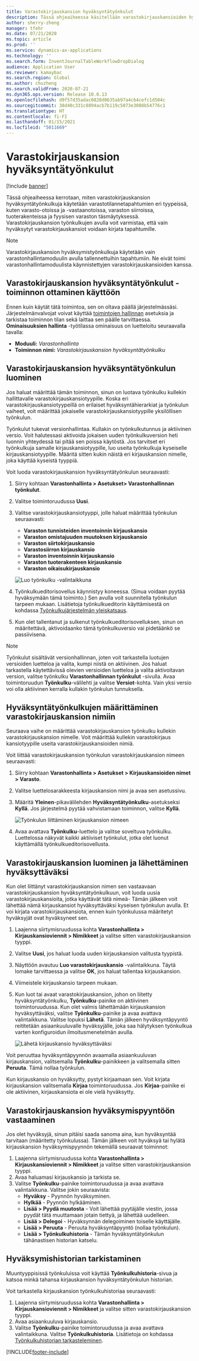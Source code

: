 ```yaml
---
title: Varastokirjauskansion hyväksyntätyönkulut
description: Tässä ohjeaiheessa käsitellään varastokirjauskansioiden hyväksyntätyönkulut määritetään ja miten niitä käytetään erityyppisten varastotilannetapahtumien kirjaamisessa. Varastokirjauskansion työnkulkujen avulla voit varmistaa, että vain hyväksytyt varastokirjauskansiot voidaan kirjata tapahtumille.
author: sherry-zheng
manager: tfehr
ms.date: 07/21/2020
ms.topic: article
ms.prod: ''
ms.service: dynamics-ax-applications
ms.technology: ''
ms.search.form: InventJournalTableWorkflowDropDialog
audience: Application User
ms.reviewer: kamaybac
ms.search.region: Global
ms.author: chuzheng
ms.search.validFrom: 2020-07-21
ms.dyn365.ops.version: Release 10.0.13
ms.openlocfilehash: d9f57d35adac0820d0635ab97a4cb4cefc1d504c
ms.sourcegitcommit: 38d40c331c8894acb7b119c5073e3088b54776c1
ms.translationtype: HT
ms.contentlocale: fi-FI
ms.lasthandoff: 01/15/2021
ms.locfileid: "5011669"
---
```

# <a name="inventory-journal-approval-workflows"></a>Varastokirjauskansion hyväksyntätyönkulut

[!include [banner](../includes/banner.md)]

Tässä ohjeaiheessa kerrotaan, miten varastokirjauskansion hyväksyntätyönkulkuja käytetään varastotilannetapahtumien eri tyypeissä, kuten varasto-otoissa ja -vastaanotoissa, varaston siirroissa, tuoterakenteissa ja fyysisen varaston täsmäytyksessä. Varastokirjauskansion työnkulkujen avulla voit varmistaa, että vain hyväksytyt varastokirjauskansiot voidaan kirjata tapahtumille.

> [!NOTE]
> Varastokirjauskansion hyväksymistyönkulkuja käytetään vain varastonhallintamoduulin avulla tallennettuihin tapahtumiin. Ne eivät toimi varastonhallintamoduulista käynnistettyjen varastokirjauskansioiden kanssa.

## <a name="turn-on-the-inventory-journal-approval-workflows-feature"></a>Varastokirjauskansion hyväksyntätyönkulut -toiminnon ottaminen käyttöön

Ennen kuin käytät tätä toimintoa, sen on oltava päällä järjestelmässäsi. Järjestelmänvalvojat voivat käyttää [toimintojen hallinnan](../../fin-ops-core/fin-ops/get-started/feature-management/feature-management-overview.md) asetuksia ja tarkistaa toiminnon tilan sekä laittaa sen päälle tarvittaessa. **Ominaisuuksien hallinta** -työtilassa ominaisuus on luetteloitu seuraavalla tavalla:

- **Moduuli:** *Varastonhallinta*
- **Toiminnon nimi:** *Varastokirjauskansion hyväksyntätyönkulku*

## <a name="create-your-inventory-journal-approval-workflows"></a>Varastokirjauskansion hyväksyntätyönkulun luominen

Jos haluat määrittää tämän toiminnon, sinun on luotava työnkulku kullekin hallittavalle varastokirjauskansiotyypille. Koska eri varastokirjauskansiotyypeillä on erilaiset hyväksyntähierarkiat ja työnkulun vaiheet, voit määrittää jokaiselle varastokirjauskansiotyypille yksilöllisen työnkulun.

Työnkulut tukevat versionhallintaa. Kullakin on työnkulkutunnus ja aktiivinen versio. Voit halutessasi aktivoida jokaisen uuden työnkulkuversion heti luonnin yhteydessä tai pitää sen poissa käytöstä. Jos tarvitset eri työnkulkuja samalle kirjauskansiotyypille, luo useita työnkulkuja kyseiselle kirjauskansiotyypille. Määritä sitten kukin näistä eri kirjauskansion nimelle, joka käyttää kyseistä tyyppiä.

Voit luoda varastokirjauskansion hyväksyntätyönkulun seuraavasti:

1. Siirry kohtaan **Varastonhallinta \> Asetukset\> Varastonhallinnan työnkulut**.
1. Valitse toimintoruudussa **Uusi**.
1. Valitse varastokirjauskansiotyyppi, jolle haluat määrittää työnkulun seuraavasti:
    - **Varaston tunnisteiden inventoinnin kirjauskansio**
    - **Varaston omistajuuden muutoksen kirjauskansio**
    - **Varaston siirtokirjauskansio**
    - **Varastosiirron kirjauskansio**
    - **Varaston inventoinnin kirjauskansio**
    - **Varaston tuoterakenteen kirjauskansio**
    - **Varaston oikaisukirjauskansio**

    ![Luo työnkulku -valintaikkuna](media/journal-workflow-create-workflow.png "Luo työnkulku -valintaikkuna")

1. Työnkulkueditorisovellus käynnistyy koneessa. (Sinua voidaan pyytää hyväksymään tämä toiminto.) Sen avulla voit suunnitella työnkulun tarpeen mukaan. Lisätietoja työnkulkueditorin käyttämisestä on kohdassa [Työnkulkujärjestelmän yleiskatsaus](../../fin-ops-core/fin-ops/organization-administration/overview-workflow-system.md).
1. Kun olet tallentanut ja sulkenut työnkulkueditorisovelluksen, sinun on määritettävä, aktivoidaanko tämä työnkulkuversio vai pidetäänkö se passiivisena.

> [!NOTE]
> Työnkulut sisältävät versionhallinnan, joten voit tarkastella luotujen versioiden luetteloa ja valita, kumpi niistä on aktiivinen. Jos haluat tarkastella käytettävissä olevien versioiden luetteloa ja valita aktivoitavan version, valitse työnkulku **Varastonhallinnan työnkulut** -sivulla. Avaa toimintoruudun **Työnkulku**-välilehti ja valitse **Versiot**-kohta. Vain yksi versio voi olla aktiivinen kerralla kullakin työnkulun tunnuksella.

## <a name="assign-approval-workflows-to-inventory-journal-names"></a>Hyväksyntätyönkulkujen määrittäminen varastokirjauskansion nimiin

Seuraava vaihe on määrittää varastokirjauskansion työnkulku kullekin varastokirjauskansion nimelle. Voit määrittää kullekin varastokirjaus kansiotyypille useita varastokirjauskansioiden nimiä.

Voit liittää varastokirjauskansion työnkulun varastokirjauskansion nimeen seuraavasti:

1. Siirry kohtaan **Varastonhallinta \> Asetukset \> Kirjauskansioiden nimet \> Varasto**.
1. Valitse luettelosarakkeesta kirjauskansion nimi ja avaa sen asetussivu.
1. Määritä **Yleinen**-pikavälilehden **Hyväksyntätyönkulku**-asetukseksi **Kyllä**. Jos järjestelmä pyytää vahvistamaan toiminnon, valitse **Kyllä**.

    ![Työnkulun liittäminen kirjauskansion nimeen](media/journal-workflow-journal-name.png "Työnkulun liittäminen kirjauskansion nimeen")

1. Avaa avattava **Työnkulku**-luettelo ja valitse soveltuva työnkulku. Luettelossa näkyvät kaikki aktiiviset työnkulut, jotka olet luonut käyttämällä työnkulkueditorisovellusta.

## <a name="create-an-inventory-journal-and-send-it-for-approval"></a>Varastokirjauskansion luominen ja lähettäminen hyväksyttäväksi

Kun olet liittänyt varastokirjauskansion nimen sen vastaavaan varastokirjauskansion hyväksyntätyönkulkuun, voit luoda uusia varastokirjauskansioita, jotka käyttävät tätä nimeä- Tämän jälkeen voit lähettää nämä kirjauskansiot hyväksyttäväksi kyseisen työnkulun avulla. Et voi kirjata varastokirjauskansiota, ennen kuin työnkulussa määritetyt hyväksyjät ovat hyväksyneet sen.

1. Laajenna siirtymisruudussa kohta **Varastonhallinta \> Kirjauskansioviennit \> Nimikkeet** ja valitse sitten varastokirjauskansion tyyppi.
1. Valitse **Uusi**, jos haluat luoda uuden kirjauskansion valitusta tyypistä.
1. Näyttöön avautuu **Luo varastokirjauskansio** -valintaikkuna. Täytä lomake tarvittaessa ja valitse **OK**, jos haluat tallentaa kirjauskansion.
1. Viimeistele kirjauskansio tarpeen mukaan.
1. Kun luot tai avaat varastokirjauskansion, johon on liitetty hyväksyntätyönkulku, **Työnkulku**-painike on aktiivinen toimintoruudussa. Kun olet valmis lähettämään kirjauskansion hyväksyttäväksi, valitse **Työnkulku**-painike ja avaa avattava valintaikkuna. Valitse lopuksi **Lähetä**. Tämän jälkeen hyväksyntäpyyntö reititetään asiaankuuluvalle hyväksyjälle, joka saa hälytyksen työnkulkua varten konfiguroidun ilmoitusmenetelmän avulla.

    ![Lähetä kirjauskansio hyväksyttäväksi](media/journal-workflow-inventory-journal.png "Lähetä kirjauskansio hyväksyttäväksi")

Voit peruuttaa hyväksyntäpyynnön avaamalla asiaankuuluvan kirjauskansion, valitsemalla **Työnkulku**-painikkeen ja valitsemalla sitten **Peruuta**. Tämä nollaa työnkulun.

Kun kirjauskansio on hyväksytty, pystyt kirjaamaan sen. Voit kirjata kirjauskansion valitsemalla **Kirjaa** toimintoruudussa. Jos **Kirjaa**-painike ei ole aktiivinen, kirjauskansiota ei ole vielä hyväksytty.

## <a name="respond-to-an-inventory-journal-approval-request"></a>Varastokirjauskansion hyväksymispyyntöön vastaaminen

Jos olet hyväksyjä, sinun pitäisi saada sanoma aina, kun hyväksyntää tarvitaan (määritetty työnkulussa). Tämän jälkeen voit hyväksyä tai hylätä kirjauskansion hyväksymispyynnön tekemällä seuraavat toiminnot:

1. Laajenna siirtymisruudussa kohta **Varastonhallinta \> Kirjauskansioviennit \> Nimikkeet** ja valitse sitten varastokirjauskansion tyyppi.
1. Avaa haluamasi kirjauskansio ja tarkista se.
1. Valitse **Työnkulku**-painike toimintoruudussa ja avaa avattava valintaikkuna. Valitse jokin seuraavista:
    - **Hyväksy** - Pyynnön hyväksyminen.
    - **Hylkää** - Pyynnön hylkääminen.
    - **Lisää \> Pyydä muutosta** - Voit lähettää pyytäjälle viestin, jossa pyydät tätä muuttamaan jotain tiettyä, ja lähettää uudelleen.
    - **Lisää \> Delegoi** - Hyväksynnän delegoiminen toiselle käyttäjälle.
    - **Lisää \> Peruuta** - Peruuta hyväksyntäpyyntö (nollaa työnkulun).
    - **Lisää \> Työnkulkuhistoria** - Tämän hyväksyntätyönkulun tähänastisen historian katselu.

## <a name="review-the-approval-history"></a>Hyväksymishistorian tarkistaminen

Muuntyyppisissä työnkuluissa voit käyttää **Työnkulkuhistoria**-sivua ja katsoa minkä tahansa kirjauskansion hyväksyntätyönkulun historian.

Voit tarkastella kirjauskansion työnkulkuhistoriaa seuraavasti:

1. Laajenna siirtymisruudussa kohta **Varastonhallinta \> Kirjauskansioviennit \> Nimikkeet** ja valitse sitten varastokirjauskansion tyyppi.
1. Avaa asiaankuuluva kirjauskansio.
1. Valitse **Työnkulku**-painike toimintoruudussa ja avaa avattava valintaikkuna. Valitse **Työnkulkuhistoria**. Lisätietoja on kohdassa [Työnkulkuhistorian tarkasteleminen](../../fin-ops-core/fin-ops/organization-administration/tasks/view-workflow-history.md).


[!INCLUDE[footer-include](../../includes/footer-banner.md)]